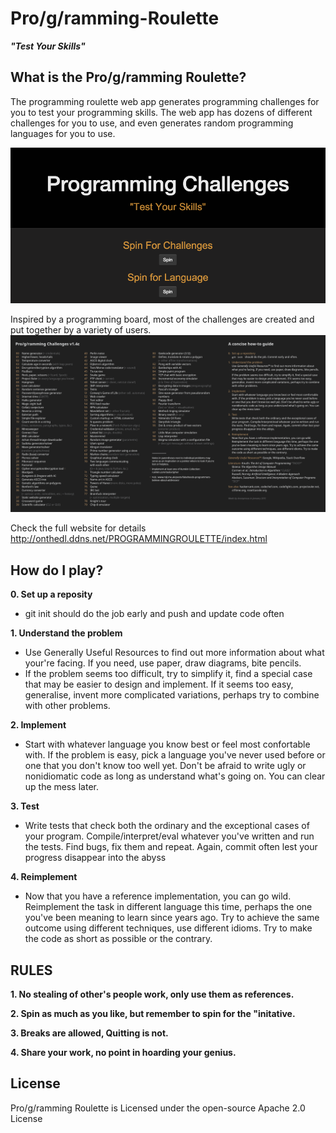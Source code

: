 # Pro/g/ramming-Roulette
**_"Test Your Skills"_**

## What is the Pro/g/ramming Roulette?
The programming roulette web app generates programming challenges for you to test your programming skills.  The web app has dozens of different challenges for you to use, and even generates random programming languages for you to use.

![alt text](https://github.com/JLDevOps/Pro-g-ramming-Roulette/blob/master/pictures/prscreen.png)


Inspired by a programming board, most of the challenges are created and put together by a variety of users.
![alt text](https://github.com/JLDevOps/Pro-g-ramming-Roulette/blob/master/1436786185132.png)

Check the full website for details <http://onthedl.ddns.net/PROGRAMMINGROULETTE/index.html>

## How do I play?
**0. Set up a reposity**
* git init should do the job early and push and update code often

**1. Understand the problem**
* Use Generally Useful Resources to find out more information about what your're facing. If you need, use paper, draw diagrams, bite pencils. 
* If the problem seems too difficult, try to simplify it, find a special case that may be easier to design and implement. If it seems too easy, generalise, invent more complicated variations, perhaps try to combine with other problems.

**2. Implement**
* Start with whatever language you know best or feel most confortable with. If the problem is easy, pick a language you've never used before or one that you don't know too well yet. Don't be afraid to write ugly or nonidiomatic code as long as understand what's going on. You can clear up the mess later.

**3. Test**
* Write tests that check both the ordinary and the exceptional cases of your program. Compile/interpret/eval whatever you've written and run the tests. Find bugs, fix them and repeat. Again, commit often lest your progress disappear into the abyss

**4. Reimplement**
* Now that you have a reference implementation, you can go wild. Reimplement the task in different language this time, perhaps the one you've been meaning to learn since years ago. Try to achieve the same outcome using different techniques, use different idioms. Try to make the code as short as possible or the contrary.

## RULES
**1. No stealing of other's people work, only use them as references.**

**2. Spin as much as you like, but remember to spin for the "initative.**

**3. Breaks are allowed, Quitting is not.**

**4. Share your work, no point in hoarding your genius.**

## License
Pro/g/ramming Roulette is Licensed under the open-source Apache 2.0 License
